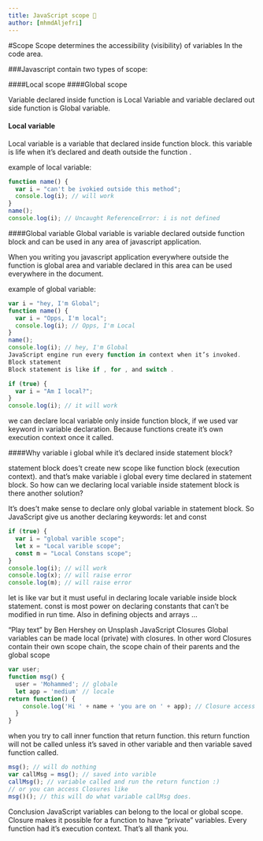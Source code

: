 ```yaml
---
title: JavaScript scope 👊
author: [mhmdAljefri]
---
```


#Scope
Scope determines the accessibility (visibility) of variables In the code area.

###Javascript contain two types of scope:

####Local scope
####Global scope

Variable declared inside function is Local Variable and variable declared out side function is Global variable.

#### Local variable
Local variable is a variable that declared inside function block. this variable is life when it’s declared and death outside the function .


example of local variable:

```javascript
function name() {
  var i = "can't be ivokied outside this method";
  console.log(i); // will work
}
name();
console.log(i); // Uncaught ReferenceError: i is not defined
```

####Global variable
Global variable is variable declared outside function block and can be used in any area of javascript application.

When you writing you javascript application everywhere outside the function is global area and variable declared in this area can be used everywhere in the document.

example of global variable:

```javascript
var i = "hey, I'm Global";
function name() {
  var i = "Opps, I'm local";
  console.log(i); // Opps, I'm Local
}
name();
console.log(i); // hey, I'm Global
JavaScript engine run every function in context when it’s invoked.
Block statement
Block statement is like if , for , and switch .

if (true) {
  var i = "Am I local?";
}
console.log(i); // it will work
```

we can declare local variable only inside function block, if we used var keyword in variable declaration. Because functions create it’s own execution context once it called.

####Why variable i global while it’s declared inside statement block?

statement block does’t create new scope like function block (execution context). and that’s make variable i global every time declared in statement block. So how can we declaring local variable inside statement block is there another solution?

It’s does’t make sense to declare only global variable in statement block. So JavaScript give us another declaring keywords: let and const

```javascript
if (true) {
  var i = "global varible scope";
  let x = "Local varible scope";
  const m = "Local Constans scope";
}
console.log(i); // will work
console.log(x); // will raise error
console.log(m); // will raise error
```

let is like var but it must useful in declaring locale variable inside block statement. const is most power on declaring constants that can’t be modified in run time. Also in defining objects and arrays …


“Play text” by Ben Hershey on Unsplash
JavaScript Closures
Global variables can be made local (private) with closures. In other word Closures contain their own scope chain, the scope chain of their parents and the global scope

```javascript
var user;
function msg() {
  user = 'Mohammed'; // globale
  let app = 'medium' // locale
return function() {
    console.log('Hi ' + name + 'you are on ' + app); // Closure access both globale and local
  }
}
```

when you try to call inner function that return function. this return function will not be called unless it’s saved in other variable and then variable saved function called.

```javascript
msg(); // will do nothing
var callMsg = msg(); // saved into varible
callMsg(); // variable called and run the return function :)
// or you can access Closures like
msg()(); // this will do what variable callMsg does.
```

Conclusion
JavaScript variables can belong to the local or global scope.
Closure makes it possible for a function to have “private” variables.
Every function had it’s execution context.
That’s all thank you.

